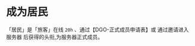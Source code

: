 <!-- guide/apply/MainResident-->

# 成为居民

「居民」是「旅客」在线 `20h` 、通过【DGO-正式成员申请表】或 通过邀请进入服务器 后获得的头衔,为服务器正式成员。


